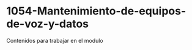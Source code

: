 1054-Mantenimiento-de-equipos-de-voz-y-datos
============================================

Contenidos para trabajar en el modulo
